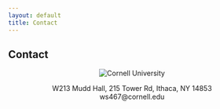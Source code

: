 ```yaml
---
layout: default
title: Contact
---
```


## Contact

<div style="text-align: center;">
    <img src="images/cornell.jpeg" alt="Cornell University" style="max-width: 100%; height: auto;">
    <p>W213 Mudd Hall, 215 Tower Rd, Ithaca, NY 14853<br>
    ws467@cornell.edu</p>
</div>
